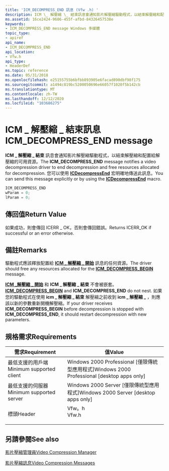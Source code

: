 ```yaml
---
title: 'ICM_DECOMPRESS_END 訊息 (Vfw .h) '
description: ICM \_ 解壓縮 \_ 結束訊息會通知影片解壓縮驅動程式，以結束解壓縮和配置給解壓縮的可用資源。 您可以使用 ICDecompressEnd 宏明確地傳送此訊息。
ms.assetid: 16ce2424-9606-455f-afbd-84326457538e
keywords:
- ICM_DECOMPRESS_END message Windows 多媒體
topic_type:
- apiref
api_name:
- ICM_DECOMPRESS_END
api_location:
- Vfw.h
api_type:
- HeaderDef
ms.topic: reference
ms.date: 05/31/2018
ms.openlocfilehash: e25155755b6bfbb893905e6facad890dbf98f175
ms.sourcegitcommit: a1494c819bc5200050696e66057f1020f5b142cb
ms.translationtype: MT
ms.contentlocale: zh-TW
ms.lasthandoff: 12/12/2020
ms.locfileid: "103686275"
---
```

# <a name="icm_decompress_end-message"></a><span data-ttu-id="ccf23-105">ICM \_ 解壓縮 \_ 結束訊息</span><span class="sxs-lookup"><span data-stu-id="ccf23-105">ICM\_DECOMPRESS\_END message</span></span>

<span data-ttu-id="ccf23-106">**ICM \_ 解壓縮 \_ 結束** 訊息會通知影片解壓縮驅動程式，以結束解壓縮和配置給解壓縮的可用資源。</span><span class="sxs-lookup"><span data-stu-id="ccf23-106">The **ICM\_DECOMPRESS\_END** message notifies a video decompression driver to end decompression and free resources allocated for decompression.</span></span> <span data-ttu-id="ccf23-107">您可以使用 [**ICDecompressEnd**](/windows/desktop/api/Vfw/nf-vfw-icdecompressend) 宏明確地傳送此訊息。</span><span class="sxs-lookup"><span data-stu-id="ccf23-107">You can send this message explicitly or by using the [**ICDecompressEnd**](/windows/desktop/api/Vfw/nf-vfw-icdecompressend) macro.</span></span>


```C++
ICM_DECOMPRESS_END 
wParam = 0; 
lParam = 0; 
```



## <a name="return-value"></a><span data-ttu-id="ccf23-108">傳回值</span><span class="sxs-lookup"><span data-stu-id="ccf23-108">Return Value</span></span>

<span data-ttu-id="ccf23-109">如果成功，則會傳回 ICERR \_ OK，否則會傳回錯誤。</span><span class="sxs-lookup"><span data-stu-id="ccf23-109">Returns ICERR\_OK if successful or an error otherwise.</span></span>

## <a name="remarks"></a><span data-ttu-id="ccf23-110">備註</span><span class="sxs-lookup"><span data-stu-id="ccf23-110">Remarks</span></span>

<span data-ttu-id="ccf23-111">驅動程式應該釋放配置給 [**ICM \_ 解壓縮 \_ 開始**](icm-decompress-begin.md) 訊息的任何資源。</span><span class="sxs-lookup"><span data-stu-id="ccf23-111">The driver should free any resources allocated for the [**ICM\_DECOMPRESS\_BEGIN**](icm-decompress-begin.md) message.</span></span>

<span data-ttu-id="ccf23-112">[**ICM \_解壓縮 \_ 開始**](icm-decompress-begin.md) 和 **ICM \_ 解壓縮 \_ 結束** 不會被嵌套。</span><span class="sxs-lookup"><span data-stu-id="ccf23-112">[**ICM\_DECOMPRESS\_BEGIN**](icm-decompress-begin.md) and **ICM\_DECOMPRESS\_END** do not nest.</span></span> <span data-ttu-id="ccf23-113">如果您的驅動程式在使用 **icm \_ 解壓縮 \_ 結束** 解壓縮之前收到 **icm \_ 解壓縮 \_** ，則應該以新的參數重新開機解壓縮。</span><span class="sxs-lookup"><span data-stu-id="ccf23-113">If your driver receives **ICM\_DECOMPRESS\_BEGIN** before decompression is stopped with **ICM\_DECOMPRESS\_END**, it should restart decompression with new parameters.</span></span>

## <a name="requirements"></a><span data-ttu-id="ccf23-114">規格需求</span><span class="sxs-lookup"><span data-stu-id="ccf23-114">Requirements</span></span>



| <span data-ttu-id="ccf23-115">需求</span><span class="sxs-lookup"><span data-stu-id="ccf23-115">Requirement</span></span> | <span data-ttu-id="ccf23-116">值</span><span class="sxs-lookup"><span data-stu-id="ccf23-116">Value</span></span> |
|-------------------------------------|----------------------------------------------------------------------------------|
| <span data-ttu-id="ccf23-117">最低支援的用戶端</span><span class="sxs-lookup"><span data-stu-id="ccf23-117">Minimum supported client</span></span><br/> | <span data-ttu-id="ccf23-118">Windows 2000 Professional \[僅限傳統型應用程式\]</span><span class="sxs-lookup"><span data-stu-id="ccf23-118">Windows 2000 Professional \[desktop apps only\]</span></span><br/>                       |
| <span data-ttu-id="ccf23-119">最低支援的伺服器</span><span class="sxs-lookup"><span data-stu-id="ccf23-119">Minimum supported server</span></span><br/> | <span data-ttu-id="ccf23-120">Windows 2000 Server \[僅限傳統型應用程式\]</span><span class="sxs-lookup"><span data-stu-id="ccf23-120">Windows 2000 Server \[desktop apps only\]</span></span><br/>                             |
| <span data-ttu-id="ccf23-121">標頭</span><span class="sxs-lookup"><span data-stu-id="ccf23-121">Header</span></span><br/>                   | <dl> <span data-ttu-id="ccf23-122"><dt>Vfw。h</dt></span><span class="sxs-lookup"><span data-stu-id="ccf23-122"><dt>Vfw.h</dt></span></span> </dl> |



## <a name="see-also"></a><span data-ttu-id="ccf23-123">另請參閱</span><span class="sxs-lookup"><span data-stu-id="ccf23-123">See also</span></span>

<dl> <dt>

[<span data-ttu-id="ccf23-124">影片壓縮管理員</span><span class="sxs-lookup"><span data-stu-id="ccf23-124">Video Compression Manager</span></span>](video-compression-manager.md)
</dt> <dt>

[<span data-ttu-id="ccf23-125">影片壓縮訊息</span><span class="sxs-lookup"><span data-stu-id="ccf23-125">Video Compression Messages</span></span>](video-compression-messages.md)
</dt> </dl>

 

 





